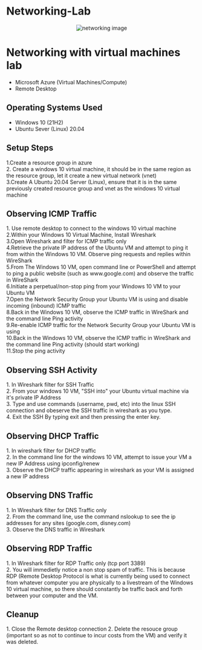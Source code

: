 # Networking-Lab
<p align="center">
<img src="https://i.imgur.com/UOlLgAX.png" alt="networking image"/>
</p>

<h1>Networking with virtual machines lab</h1>

- Microsoft Azure (Virtual Machines/Compute)
- Remote Desktop

<h2>Operating Systems Used </h2>

- Windows 10</b> (21H2)
- Ubuntu Sever (Linux) 20.04

<h2>Setup Steps</h2>
<p>
1.Create a resource group in azure
<br/>
2. Create a windows 10 virtual machine, it should be in the same region as the resource group, let it create a new virtual network (vnet)
<br/>
3.Create A Ubuntu 20.04 Server (Linux), ensure that it is in the same previously created resource group and vnet as the windows 10 virtual machine
</p>

<h2>Observing ICMP Traffic</h2>
1. Use remote desktop to connect to the windows 10 virtual machine
<br/>
2.Within your Windows 10 Virtual Machine, Install Wireshark
<br/>
3.Open Wireshark and filter for ICMP traffic only
<br/>
4.Retrieve the private IP address of the Ubuntu VM and attempt to ping it from within the Windows 10 VM. Observe ping requests and replies within WireShark
<br/>
5.From The Windows 10 VM, open command line or PowerShell and attempt to ping a public website (such as www.google.com) and observe the traffic in WireShark
<br/>
6.Initiate a perpetual/non-stop ping from your Windows 10 VM to your Ubuntu VM
<br/>
7.Open the Network Security Group your Ubuntu VM is using and disable incoming (inbound) ICMP traffic
<br/>
8.Back in the Windows 10 VM, observe the ICMP traffic in WireShark and the command line Ping activity
<br/>
9.Re-enable ICMP traffic for the Network Security Group your Ubuntu VM is using
<br/>
10.Back in the Windows 10 VM, observe the ICMP traffic in WireShark and the command line Ping activity (should start working)
<br/>
11.Stop the ping activity

<h2>Observing SSH Activity</h2>
1. In Wireshark filter for SSH Traffic
<br/>
2. From your windows 10 VM, "SSH into" your Ubuntu virtual machine via it's private IP Address
<br/>
3. Type and use commands (username, pwd, etc) into the linux SSH connection and obeserve the SSH traffic in wireshark as you type.
<br/>
4. Exit the SSH By typing exit and then pressing the enter key.


<h2>Observing DHCP Traffic</h2>
1. In wireshark filter for DHCP traffic
<br/>
2. In the command line for the windows 10 VM, attempt to issue your VM a new IP Address using ipconfig/renew
<br/>
3. Observe the DHCP traffic appearing in wireshark as your VM is assigned a new IP address

<h2>Observing DNS Traffic</h2>
1. In Wireshark filter for DNS Traffic only
<br/>
2. From the command line, use the command nslookup to see the ip addresses for any sites (google.com, disney.com)
<br/>
3. Observe the DNS traffic in Wireshark

<h2>Observing RDP Traffic</h2>
1. In Wireshark filter for RDP Traffic only (tcp port 3389)
<br/>
2. You will immedietly notice a non stop spam of traffic. This is because RDP (Remote Desktop Protocol is what is currently being used to connect from whatever computer you are physically to a livestream of the Windows 10 virtual machine, so there should constantly be traffic back and forth between your computer and the VM.


<h2>Cleanup</h2>
1. Close the Remote desktop connection
2. Delete the resouce group (important so as not to continue to incur costs from the VM) and verify it was deleted.


